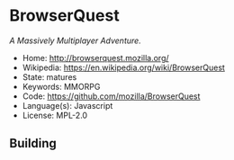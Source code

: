 # BrowserQuest

_A Massively Multiplayer Adventure._

- Home: http://browserquest.mozilla.org/
- Wikipedia: https://en.wikipedia.org/wiki/BrowserQuest
- State: matures
- Keywords: MMORPG
- Code: https://github.com/mozilla/BrowserQuest
- Language(s): Javascript
- License: MPL-2.0

## Building


